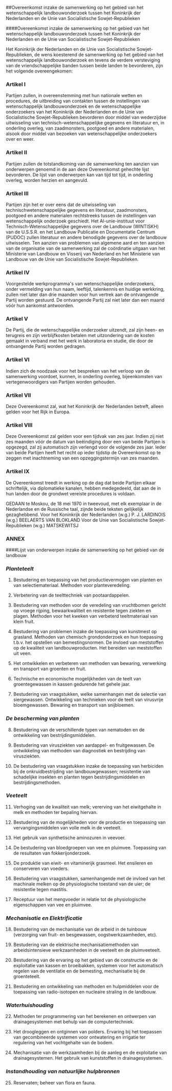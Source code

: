 <meta http-equiv='Content-Type' content='text/html; charset=utf-8' />

##Overeenkomst inzake de samenwerking op het gebied van het wetenschappelijk landbouwonderzoek tussen het Koninkrijk der Nederlanden en de Unie van Socialistische Sowjet-Republieken

####Overeenkomst inzake de samenwerking op het gebied van het wetenschappelijk landbouwonderzoek tussen het Koninkrijk der Nederlanden en de Unie van Socialistische Sowjet-Republieken

Het Koninkrijk der Nederlanden en de Unie van Socialistische Sowjet-Republieken, de wens koesterend de samenwerking op het gebied van het wetenschappelijk landbouwonderzoek en tevens de verdere versteviging van de vriendschappelijke banden tussen beide landen te bevorderen,   zijn het volgende overeengekomen:    

### Artikel  I  

Partijen zullen, in overeenstemming met hun nationale wetten en procedures, de uitbreiding van contakten tussen de instellingen van wetenschappelijk landbouwonderzoek en de wetenschappelijke onderzoekers van het Koninkrijk der Nederlanden en de Unie van Socialistische Sowjet-Republieken bevorderen door middel van wederzijdse uitwisseling van technisch-wetenschappelijke gegevens en literatuur en, in onderling overleg, van zaadmonsters, pootgoed en andere materialen, alsook door middel van bezoeken van wetenschappelijke onderzoekers over en weer.  

### Artikel  II  

Partijen zullen de totstandkoming van de samenwerking ten aanzien van onderwerpen genoemd in de aan deze Overeenkomst gehechte lijst bevorderen. De lijst van onderwerpen kan van tijd tot tijd, in onderling overleg, worden herzien en aangevuld.  

### Artikel  III  

Partijen zijn het er over eens dat de uitwisseling van technischwetenschappelijke gegevens en literatuur, zaadmonsters, pootgoed en andere materialen rechtstreeks tussen de instellingen van wetenschappelijk onderzoek geschiedt. Het Al-unie-instituut voor Technisch-Wetenschappelijke gegevens over de Landbouw (WINTISKH) van de U.S.S.R. en het Landbouw Publicatie en Documentatie Centrum (PUDOC) zullen literatuur en andere benodigde gegevens over de landbouw uitwisselen. Ten aanzien van problemen van algemene aard en ten aanzien van de organisatie van de samenwerking zal de coördinatie uitgaan van het Ministerie van Landbouw en Visserij van Nederland en het Ministerie van Landbouw van de Unie van Socialistische Sowjet-Republieken.  

### Artikel  IV  

Voorgestelde werkprogramma's van wetenschappelijke onderzoekers, onder vermelding van hun naam, leeftijd, talenkennis en huidige werkkring, zullen niet later dan drie maanden voor hun vertrek aan de ontvangende Partij worden gestuurd. De ontvangende Partij zal niet later dan een maand vóór hun aankomst antwoorden.  

### Artikel  V  

De Partij, die de wetenschappelijke onderzoeker uitzendt, zal zijn heen- en terugreis en zijn verblijfkosten betalen met uitzondering van de kosten gemaakt in verband met het werk in laboratoria en studie, die door de ontvangende Partij worden gedragen.  

### Artikel  VI  

Indien zich de noodzaak voor het bespreken van het verloop van de samenwerking voordoet, kunnen, in onderling overleg, bijeenkomsten van vertegenwoordigers van Partijen worden gehouden.  

### Artikel  VII  

Deze Overeenkomst zal, wat het Koninkrijk der Nederlanden betreft, alleen gelden voor het Rijk in Europa.  

### Artikel  VIII  

Deze Overeenkomst zal gelden voor een tijdvak van zes jaar. Indien zij niet zes maanden vóór de datum van beëindiging door een van beide Partijen is opgezegd, zal zij automatisch zijn verlengd voor de volgende zes jaar. Ieder van beide Partijen heeft het recht op ieder tijdstip de Overeenkomst op te zeggen met inachtneming van een opzeggingstermijn van zes maanden.  

### Artikel  IX  

De Overeenkomst treedt in werking op de dag dat beide Partijen elkaar schriftelijk, via diplomatieke kanalen, hebben medegedeeld, dat aan de in hun landen door de grondwet vereiste procedures is voldaan.  

GEDAAN te Moskou, de 18 mei 1970 in tweevoud, met elk exemplaar in de Nederlandse en de Russische taal, zijnde beide teksten gelijkelijk gezaghebbend. Voor het Koninkrijk der Nederlanden (w.g.) P. J. LARDINOIS (w.g.) BEELAERTS VAN BLOKLAND Voor de Unie van Socialistische Sowjet-Republieken (w.g.) MATSKEWITSJ  

### ANNEX  

####Lijst van onderwerpen inzake de samenwerking op het gebied van de landbouw

### *Planteteelt* 

1. Bestudering en toepassing van het productievermogen van planten en van selectiemateriaal. Methoden voor planteveredeling.  

2. Verbetering van de teelttechniek van pootaardappelen.  

3. Bestudering van methoden voor de veredeling van vruchtbomen gericht op vroege rijping, bewaarkwaliteit en resistentie tegen ziekten en plagen. Methoden voor het kweken van verbeterd teeltmateriaal van klein fruit.  

4. Bestudering van problemen inzake de toepassing van kunstmest op grasland. Methoden van chemisch grondonderzoek en hun toepassing t.b.v. het opstellen van bemestingsnormen. De invloed van meststoffen op de kwaliteit van landbouwproducten. Het bereiden van meststoffen uit veen.  

5. Het ontwikkelen en verbeteren van methoden van bewaring, verwerking en transport van groenten en fruit.  

6. Technische en economische mogelijkheden van de teelt van groentegewassen in kassen gedurende het gehele jaar.  

7. Bestudering van vraagstukken, welke samenhangen met de selectie van siergewassen. Ontwikkeling van technieken voor de teelt van virusvrije bloemgewassen. Bewaring en transport van snijbloemen.   
### *De bescherming van planten* 

8. Bestudering van de verschillende typen van nematoden en de ontwikkeling van bestrijdingsmiddelen.  

9. Bestudering van virusziekten van aardappel- en fruitgewassen. De ontwikkeling van methoden van diagnostiek en bestrijding van virusziekten.  

10. De bestudering van vraagstukken inzake de toepassing van herbiciden bij de onkruidbestrijding van landbouwgewassen; resistentie van schadelijke insekten en planten tegen bestrijdingsmiddelen en bestrijdingsmethoden.   
### *Veeteelt* 

11. Verhoging van de kwaliteit van melk; vererving van het eiwitgehalte in melk en methoden ter bepaling hiervan.  

12. Bestudering van de mogelijkheden voor de productie en toepassing van vervangingsmiddelen van volle melk in de veeteelt.  

13. Het gebruik van synthetische aminozuren in veevoer.  

14. De bestudering van bloedgroepen van vee en pluimvee. Toepassing van de resultaten van fokkerijonderzoek.  

15. De produktie van eiwit- en vitaminerijk grasmeel. Het ensileren en conserveren van voeders.  

16. Bestudering van vraagstukken, samenhangende met de invloed van het machinale melken op de physiologische toestand van de uier; de resistentie tegen mastitis.  

17. Receptuur van het mengvoeder in relatie tot de physiologische eigenschappen van vee en pluimvee.   
### *Mechanisatie en Elektrificatie* 

18. Bestudering van de mechanisatie van de arbeid in de tuinbouw (verzorging van fruit- en besgewassen, oogstwerkzaamheden, etc).  

19. Bestudering van de elektrische mechanisatiemethoden van arbeidsintensieve werkzaamheden in de veeteelt en de pluimveeteelt.  

20. Bestudering van de ervaring op het gebied van de constructie en de exploitatie van kassen en broeibakken, systemen voor het automatisch regelen van de ventilatie en de bemesting, mechanisatie bij de groenteteelt.  

21. Bestudering en ontwikkeling van methoden en hulpmiddelen voor de toepassing van radio-isotopen en nucleaire straling in de landbouw.   
### *Waterhuishouding* 

22. Methoden ter programmering van het berekenen en ontwerpen van drainagesystemen met behulp van de computertechniek.  

23. Het droogleggen en ontginnen van polders. Ervaring bij het toepassen van gecombineerde systemen voor ontwatering en irrigatie ter regulering van het vochtgehalte van de bodem.  

24. Mechanisatie van de werkzaamheden bij de aanleg en de exploitatie van drainagesystemen. Het gebruik van kunststoffen in drainagesystemen.   
### *Instandhouding van natuurlijke hulpbronnen* 

25. Reservaten; beheer van flora en fauna.     
